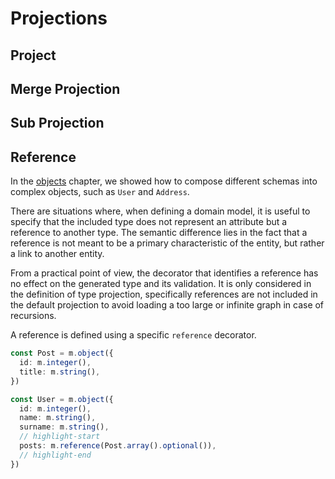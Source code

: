 # Projections

## Project

## Merge Projection

## Sub Projection

## Reference
In the [objects](#objects) chapter, we showed how to compose different schemas into complex objects, such as `User` and `Address`.

There are situations where, when defining a domain model, it is useful to specify that the included type does not represent an attribute but a reference to another type. The semantic difference lies in the fact that a reference is not meant to be a primary characteristic of the entity, but rather a link to another entity.

From a practical point of view, the decorator that identifies a reference has no effect on the generated type and its validation. It is only considered in the definition of type projection, specifically references are not included in the default projection to avoid loading a too large or infinite graph in case of recursions.

A reference is defined using a specific `reference` decorator.
```ts showLineNumbers
const Post = m.object({
  id: m.integer(),
  title: m.string(),
})

const User = m.object({
  id: m.integer(),
  name: m.string(),
  surname: m.string(),
  // highlight-start
  posts: m.reference(Post.array().optional()),
  // highlight-end
})
```